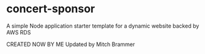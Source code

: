 # concert-sponsor
A simple Node application starter template for a dynamic website backed by AWS RDS

CREATED NOW BY ME
Updated by Mitch Brammer

